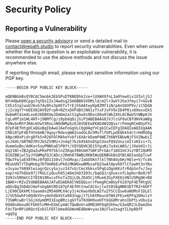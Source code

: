 # Security Policy

## Reporting a Vulnerability

Please [open a security advisory](https://github.com/repath-project/repath-studio/security/advisories/new)
or send a detailed mail to [contact@repath.studio](mailto:contact@repath.studio)
to report security vulnerabilities. Even when unsure whether the bug in question
is an exploitable vulnerability, it is recommended to use the above methods and
not discuss the issue anywhere else.

If reporting through email, please encrypt sensitive information using our PGP
key.

```text
-----BEGIN PGP PUBLIC KEY BLOCK-----

mQENBGkBsQYBCAC5mnbk3Eb5PvDTKNEDhk2ze+lUXWX9fnL3a0YewXiv1VIoljSJ
NYxHQwb00Cpgx7qYQsIZxJAwdsg2SmOBB6SVDMild/m2l+3wVt2he3fmyi7+GGvB
CXhz51qlwuUJ6vG74y0hx3pH5TvTrEjh5AAtwyKp8ZMf1iN/pAnSDXP9v/iCSDdA
jjIcUgY7+bEEX82AV92FrpR+NZtxDXFGBtCN81zftxFJsFV9xID4P0jxOXexxEkS
UwbmRt4im4Lxo0J6DBXUwJDm6m2alS1ghwXs0EeiO8a9lWkZ4XL8CBwUStWBpKJV
CgLeMf1m1WL4HT+j9BMfCg/z9pbdqOijGiP3ABEBAAG0JVJlcGF0aCBTdHVkaW8g
PGNvbnRhY3RAcmVwYXRoLnN0dWRpbz6JAVQEEwEKAD4WIQQsxrrPemgRCm8UyFXi
07pF4EfHtgUCaQGxBgIbAwUJAeFoGgULCQgHAgYVCgkICwIEFgIDAQIeAQIXgAAK
CRDi07pF4EfHtk6mB/9qayrRdesqWAInadGL8chMvflfUPLpdEQkkhdctrHdRG8g
kNpcW9xPidrgDfk5+R26FOlM4heYvbfi6XArkDamP4WE7h6WYEBUwNjF5V2NwbiI
ynJkHt/6RTNO7RVJbSZ59Mz+Jn4qt7kzb95AXxDSpCUovFQ92UnzimItxHIvi+7L
dummGoBo/AdKu+5oyPNNhaDlP8ft/VQYQQVK3D15YguNi7u4xLWA5/jJXeU4IrJj
Uq21Nl+ZB2gOaZuPHxP97SblnZIKqe390nbH7SNF1PrGAcf18OImVJszYBT2QUMV
Q1OZBBjwl5yJYGWMqFQJCADcz2Rmh878WBLRKWIWuQENBGkBsQYBCADIaoEpTcwF
TQw7FwjaEX8fHsz0fQO1150vl7nGMxqc/ZaGO5Kn7lklTNh8dybH/HQle+V/fc4k
MEoUd9lYTDqMnbg7DfOmR6EvPk0iMKWOxwBMbsaFQ2SwAlHpvKO7lCfpwHt3nYBu
vJvyav7409XteiagrQzcySojvzI47vU/CmcXbksx5PqGiDgnKKzfrRdpSnfv/Jey
oaprnGThQUe97j7RULCyQuzh85jA6m1hD3I03c/bqGQJ/qXvecnfLbpHvrBe0/9T
IU9Js5ROmCCIf0IN10RucxFhsTxZQjLOLZ645CjtMue6ZGyFXEOjUNlU5MgQK+BO
1BAK+rRZvZVdABEBAAGJATwEGAEKACYWIQQsxrrPemgRCm8UyFXi07pF4EfHtgUC
aQGxBgIbDAUJAeFoGgAKCRDi07pF4EfHttnwCACGvjlw3t0S8gNN01DTfRZ+6OFf
LjE90CEKkMCtGaae8xZM546MCX4cy3j4cKwoXbOLW2fuZfSCCQsw6aNOMsF1DLEl
J/VU5GwhFn0Q4kVV+y4ehdbXVCw983nqpjtTLh6tMauc6TWXJFEse6PFq2DHulxY
73SWRcwBrlSGjXdymDM31EopBRziqGYTaTKd8H9xeHTtkGG8MrahnIbPtLvUbu1a
OOd8nAbou8CFbHXtvMH+EXmCymACfQwBoUra8MQ3HF6qEGhhw/G3wQR2JLDam2bo
FXcTQ+RPibRQstExkSlFEFlbme8GkWxHE8BeW+yax1NiFlw3zwgYILhp8QfF
=gq5g
-----END PGP PUBLIC KEY BLOCK-----
```
